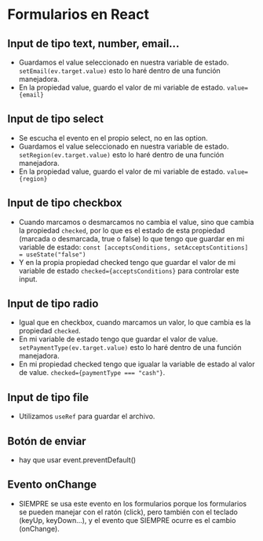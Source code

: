 # Formularios en React

## Input de tipo text, number, email...

- Guardamos el value seleccionado en nuestra variable de estado. `setEmail(ev.target.value)` esto lo haré dentro de una función manejadora.
- En la propiedad value, guardo el valor de mi variable de estado. `value={email}`

## Input de tipo select

- Se escucha el evento en el propio select, no en las option.
- Guardamos el value seleccionado en nuestra variable de estado. `setRegion(ev.target.value)` esto lo haré dentro de una función manejadora.
- En la propiedad value, guardo el valor de mi variable de estado. `value={region}`

## Input de tipo checkbox

- Cuando marcamos o desmarcamos no cambia el value, sino que cambia la propiedad `checked`, por lo que es el estado de esta propiedad (marcada o desmarcada, true o false) lo que tengo que guardar en mi variable de estado: `const [acceptsConditions, setAcceptsContitions] = useState("false")`
- Y en la propia propiedad checked tengo que guardar el valor de mi variable de estado `checked={acceptsConditions}` para controlar este input.

## Input de tipo radio

- Igual que en checkbox, cuando marcamos un valor, lo que cambia es la propiedad `checked`.
- En mi variable de estado tengo que guardar el valor de value. `setPaymentType(ev.target.value)` esto lo haré dentro de una función manejadora.
- En mi propiedad checked tengo que igualar la variable de estado al valor de value. `checked={paymentType === "cash"}`.

## Input de tipo file

- Utilizamos `useRef` para guardar el archivo.

## Botón de enviar

- hay que usar event.preventDefault()

## Evento onChange

- SIEMPRE se usa este evento en los formularios porque los formularios se pueden manejar con el ratón (click), pero también con el teclado (keyUp, keyDown...), y el evento que SIEMPRE ocurre es el cambio (onChange).
